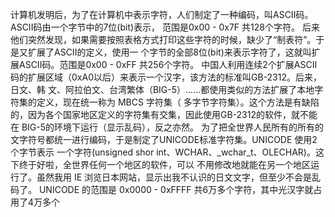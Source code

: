 计算机发明后，为了在计算机中表示字符，人们制定了一种编码，叫ASCII码。ASCII码由一个字节中的7位(bit)表示，
范围是0x00 - 0x7F 共128个字符。
后来他们突然发现，如果需要按照表格方式打印这些字符的时候，缺少了“制表符”。于是又扩展了ASCII的定义，使用一
个字节的全部8位(bit)来表示字符了，这就叫扩展ASCII码。范围是0x00 - 0xFF 共256个字符。
中国人利用连续2个扩展ASCII码的扩展区域（0xA0以后）来表示一个汉字，该方法的标准叫GB-2312。后来，日文、韩
文、阿拉伯文、台湾繁体（BIG-5）......都使用类似的方法扩展了本地字符集的定义，现在统一称为 MBCS 字符集（
多字节字符集）。这个方法是有缺陷的，因为各个国家地区定义的字符集有交集，因此使用GB-2312的软件，就不能在
BIG-5的环境下运行（显示乱码），反之亦然。
为了把全世界人民所有的所有的文字符号都统一进行编码，于是制定了UNICODE标准字符集。UNICODE 使用2个字节表示
一个字符(unsigned shor int、WCHAR、_wchar_t、OLECHAR)。这下终于好啦，全世界任何一个地区的软件，可以
不用修改地就能在另一个地区运行了。虽然我用 IE 浏览日本网站，显示出我不认识的日文文字，但至少不会是乱码了。
UNICODE 的范围是 0x0000 - 0xFFFF 共6万多个字符，其中光汉字就占用了4万多个